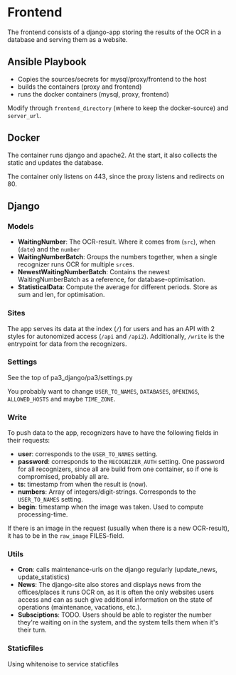 # Frontend
The frontend consists of a django-app storing the results of the OCR in a database and serving them as a website.

## Ansible Playbook
- Copies the sources/secrets for mysql/proxy/frontend to the host
- builds the containers (proxy and frontend)
- runs the docker containers (mysql, proxy, frontend)

Modify through `frontend_directory` (where to keep the docker-source) and `server_url`.

## Docker
The container runs django and apache2. 
At the start, it also collects the static and updates the database.

The container only listens on 443, since the proxy listens and redirects on 80.

## Django
### Models
- **WaitingNumber**: The OCR-result. Where it comes from (`src`), when (`date`) and the `number`
- **WaitingNumberBatch**: Groups the numbers together, when a single recognizer runs OCR for multiple `src`es. 
- **NewestWaitingNumberBatch**: Contains the newest WaitingNumberBatch as a reference, for database-optimisation.
- **StatisticalData**: Compute the average for different periods. Store as sum and len, for optimisation.
### Sites
The app serves its data at the index (`/`) for users and has an 
API with 2 styles for autonomized access (`/api` and `/api2`).
Additionally, `/write` is the entrypoint for data from the recognizers.

### Settings
See the top of pa3_django/pa3/settings.py

You probably want to change `USER_TO_NAMES`, `DATABASES`, 
`OPENINGS`, `ALLOWED_HOSTS` and maybe `TIME_ZONE`.


### Write
To push data to the app, recognizers have to have the following fields in their requests:
- **user**: corresponds to the `USER_TO_NAMES` setting.
- **password**:  corresponds to the `RECOGNIZER_AUTH` setting. One password for all recognizers, 
since all are build from one container, so if one is compromised, probably all are.
- **ts**: timestamp from when the result is (now).
- **numbers**: Array of integers/digit-strings. Corresponds to the `USER_TO_NAMES` setting.
- **begin**: timestamp when the image was taken. Used to compute processing-time.

If there is an image in the request (usually when there is a new OCR-result), 
it has to be in the `raw_image` FILES-field.


### Utils
- **Cron**: calls maintenance-urls on the django regularly (update_news, update_statistics)
- **News**: The django-site also stores and displays news from the offices/places it runs OCR on, 
as it is often the only websites users access and can as such give additional information on the 
state of operations (maintenance, vacations, etc.).
- **Subsciptions**: TODO. Users should be able to register the number they're waiting on in the system, 
and the system tells them when it's their turn.

### Staticfiles
Using whitenoise to service staticfiles
